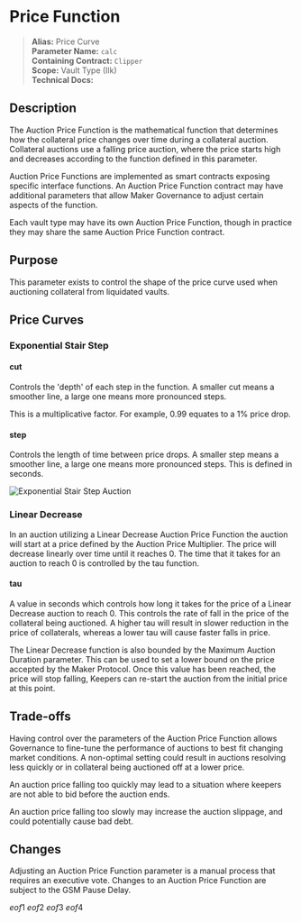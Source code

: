 # Price Function

>**Alias:** Price Curve  
>**Parameter Name:** `calc`  
>**Containing Contract:** `Clipper`  
>**Scope:** Vault Type (Ilk)  
>**Technical Docs:**  

## Description

The Auction Price Function is the mathematical function that determines how the collateral price changes over time during a collateral auction. Collateral auctions use a falling price auction, where the price starts high and decreases according to the function defined in this parameter.

Auction Price Functions are implemented as smart contracts exposing specific interface functions. An Auction Price Function contract may have additional parameters that allow Maker Governance to adjust certain aspects of the function.

Each vault type may have its own Auction Price Function, though in practice they may share the same Auction Price Function contract.

## Purpose

This parameter exists to control the shape of the price curve used when auctioning collateral from liquidated vaults.

## Price Curves

### Exponential Stair Step

#### cut  
Controls the 'depth' of each step in the function. A smaller cut means a smoother line, a large one means more pronounced steps.

This is a multiplicative factor. For example, 0.99 equates to a 1% price drop.

#### step  
Controls the length of time between price drops. A smaller step means a smoother line, a large one means more pronounced steps. This is defined in seconds.

![Exponential Stair Step Auction](https://github.com/makerdao/governance-manual/blob/main/parameter-index/collateral-auction/images/cut-and-step.png?raw=true)

### Linear Decrease

In an auction utilizing a Linear Decrease Auction Price Function the auction will start at a price defined by the Auction Price Multiplier. The price will decrease linearly over time until it reaches 0. The time that it takes for an auction to reach 0 is controlled by the tau function.

#### tau
A value in seconds which controls how long it takes for the price of a Linear Decrease auction to reach 0. This controls the rate of fall in the price of the collateral being auctioned. A higher tau will result in slower reduction in the price of collaterals, whereas a lower tau will cause faster falls in price.

The Linear Decrease function is also bounded by the Maximum Auction Duration parameter. This can be used to set a lower bound on the price accepted by the Maker Protocol. Once this value has been reached, the price will stop falling, Keepers can re-start the auction from the initial price at this point.

## Trade-offs

Having control over the parameters of the Auction Price Function allows Governance to fine-tune the performance of auctions to best fit changing market conditions. A non-optimal setting could result in auctions resolving less quickly or in collateral being auctioned off at a lower price.

An auction price falling too quickly may lead to a situation where keepers are not able to bid before the auction ends.

An auction price falling too slowly may increase the auction slippage, and could potentially cause bad debt.

## Changes

Adjusting an Auction Price Function parameter is a manual process that requires an executive vote. Changes to an Auction Price Function are subject to the GSM Pause Delay.

$eof1$
$eof2$
$eof3$
$eof4$